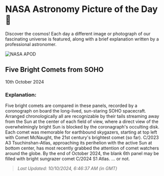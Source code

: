 
  # NASA Astronomy Picture of the Day 🌌

  Discover the cosmos! Each day a different image or photograph of our fascinating universe is featured, along with a brief explanation written by a professional astronomer.

![NASA APOD](https://apod.nasa.gov/apod/image/2410/SohoKy3.jpg)

## Five Bright Comets from SOHO

10th October 2024

### Explanation: 

Five bright comets are compared in these panels, recorded by a coronograph on board the long-lived, sun-staring SOHO spacecraft. Arranged chronologically all are recognizable by their tails streaming away from the Sun at the center of each field of view, where a direct view of the overwhelmingly bright Sun is blocked by the coronagraph's occulting disk. Each comet was memorable for earthbound skygazers, starting at top left with Comet McNaught, the 21st century's brightest comet (so far). C/2023 A3 Tsuchinshan-Atlas, approaching its perihelion with the active Sun at bottom center, has most recently grabbed the attention of comet watchers around the globe. By the end of October 2024, the blank 6th panel may be filled with bright sungrazer comet C/2024 S1 Atlas. ... or not.

> _Last Updated: 10/10/2024, 6:46:37 AM (in GMT)_
